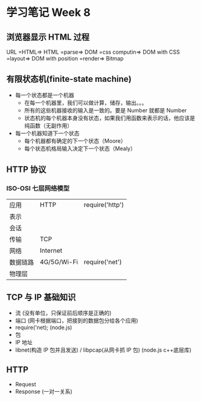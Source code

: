 # 学习笔记 Week 8

## 浏览器显示 HTML 过程

URL =HTML=> HTML =parse=> DOM =css computin=> DOM with CSS =layout=> DOM with position =render=> Bitmap

## 有限状态机(finite-state machine)

* 每一个状态都是一个机器
  * 在每一个机器里，我们可以做计算，储存，输出。。。
  * 所有的这些机器接收的输入是一致的。要是 Number 就都是 Number
  * 状态机的每个机器本身没有状态，如果我们用函数来表示的话，他应该是纯函数（无副作用）
* 每一个机器知道下一个状态
  * 每个机器都有确定的下一个状态（Moore）
  * 每个状态机格局输入决定下一个状态（Mealy）

## HTTP 协议

### ISO-OSI 七层网络模型

||||
|-|-|-|
|应用|HTTP|require('http')|
|表示|||
|会话|||
|传输|TCP||
|网络|Internet||
|数据链路|4G/5G/Wi-Fi|require('net')|
|物理层|||

## TCP 与 IP 基础知识

* 流 (没有单位，只保证前后顺序是正确的)
* 端口 (网卡根据端口，把接到的数据包分给各个应用)
* require('net); (node.js)
* 包
* IP 地址
* libnet(构造 IP 包并且发送) / libpcap(从网卡抓 IP 包) (node.js c++底层库)

## HTTP

* Request
* Response (一对一关系)